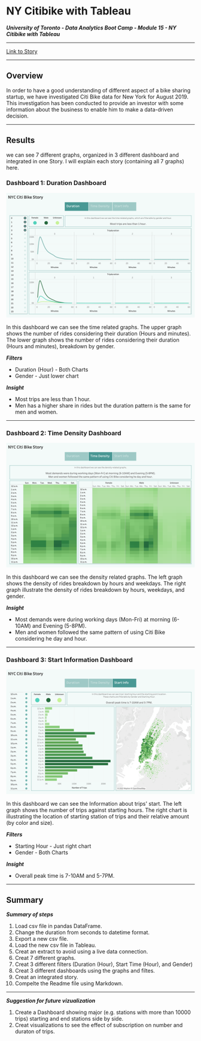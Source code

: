 # NY Citibike with Tableau

***University of Toronto - Data Analytics Boot Camp - Module 15 - NY Citibike with Tableau***

---

[Link to Story](https://public.tableau.com/app/profile/emad.soheili/viz/CitiBike-Aug2019/NYCCitiBikeStory?publish=yes)

---

## Overview

In order to have a good understanding of different aspect of a bike sharing startup, we have investigated Citi Bike data for New York for August 2019.
This investigation has been conducted to provide an investor with some information about the business to enable him to make a data-driven decision.

---

## Results

we can see 7 different graphs, organized in 3 different dashboard and integrated in one Story. I will explain each story (containing all 7 graphs) here.

### Dashboard 1: Duration Dashboard

![](Images/Dashboard1.png)

In this dashboard we can see the time related graphs.
The upper graph shows the number of rides considering their duration (Hours and minutes).
The lower graph shows the number of rides considering their duration (Hours and minutes), breakdown by gender.


***Filters***
* Duration (Hour) - Both Charts
* Gender - Just lower chart

***Insight***
  * Most trips are less than 1 hour.
  * Men has a higher share in rides but the duration pattern is the same for men and women.

---

### Dashboard 2: Time Density Dashboard

![](Images/Dashboard2.png)

In this dashboard we can see the density related graphs.
The left graph shows the density of rides breakdown by hours and weekdays.
The right graph illustrate the density of rides breakdown by hours, weekdays, and gender.

***Insight***
  * Most demands were during working days (Mon-Fri) at morning (6-10AM) and Evening (5-8PM).
  * Men and women followed the same pattern of using Citi Bike considering he day and hour.

---

### Dashboard 3: Start Information Dashboard

![](Images/Dashboard3.png)

In this dashboard we can see the Information about trips' start.
The left graph shows the number of trips against starting hours.
The right chart is illustrating the location of starting station of trips and their relative amount (by color and size).

***Filters***
* Starting Hour - Just right chart
* Gender - Both Charts

***Insight***
  * Overall peak time is 7-10AM and 5-7PM.

---

## Summary

***Summary of steps***
1. Load csv file in pandas DataFrame.
2. Change the duration from seconds to datetime format.
3. Export a new csv file.
4. Load the new csv file in Tableau.
5. Creat an extract to avoid using a live data connection.
6. Creat 7 different graphs.
7. Creat 3 different filters (Duration (Hour), Start Time (Hour), and Gender)
8. Creat 3 different dashboards using the graphs and filtes.
9. Creat an integrated story.
10. Compelte the Readme file using Markdown.

---

***Suggestion for future vizualization***
1. Create a Dashboard showing major (e.g. stations with more than 10000 trips) starting and end stations side by side.
2. Creat visualizations to see the effect of subscription on number and duraton of trips.

